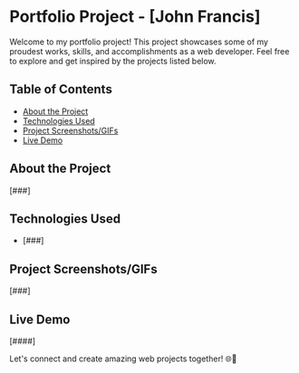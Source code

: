# Portfolio Project - [John Francis]

Welcome to my portfolio project! This project showcases some of my proudest works, skills, and accomplishments as a web developer. Feel free to explore and get inspired by the projects listed below.

## Table of Contents

- [About the Project](#about-the-project)
- [Technologies Used](#technologies-used)
- [Project Screenshots/GIFs](#project-screenshotsgifs)
- [Live Demo](jonnfrancis.github.io)

  
## About the Project

[###]

## Technologies Used

- [###]

## Project Screenshots/GIFs

[###]

## Live Demo

[####]

Let's connect and create amazing web projects together! 🌐🚀

